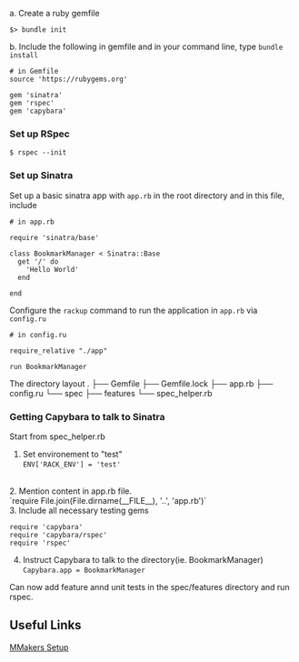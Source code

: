 
a. Create a ruby gemfile
```
$> bundle init
```

b. Include the following in gemfile and in your command line, type `bundle install`
```
# in Gemfile
source 'https://rubygems.org'

gem 'sinatra'
gem 'rspec'
gem 'capybara'
```

### Set up RSpec
```
$ rspec --init
```

### Set up Sinatra
Set up a basic sinatra app with `app.rb` in the root directory and in this file, include
```
# in app.rb

require 'sinatra/base'

class BookmarkManager < Sinatra::Base
  get '/' do
    'Hello World'
  end

end
```

Configure the `rackup` command to run the application in `app.rb` via `config.ru`
```
# in config.ru

require_relative "./app"

run BookmarkManager

```

The directory layout
.
├── Gemfile
├── Gemfile.lock
├── app.rb
├── config.ru
└── spec
    ├── features
    └── spec_helper.rb
    

### Getting Capybara to talk to Sinatra
Start from spec_helper.rb
 1. Set environement to "test" <br>
`ENV['RACK_ENV'] = 'test'`
<br>
2. Mention content in app.rb file.<br>
`require File.join(File.dirname(__FILE__), '..', 'app.rb')`
<br>
3. Include all necessary testing gems <br>

```
require 'capybara'
require 'capybara/rspec'
require 'rspec'
```

4. Instruct Capybara to talk to the directory(ie. BookmarkManager)<br>
`Capybara.app = BookmarkManager`

Can now add feature annd unit tests in the spec/features directory and run rspec.




## Useful Links
[MMakers Setup](https://github.com/makersacademy/course/blob/master/pills/ruby_web_project_setup_list.md)